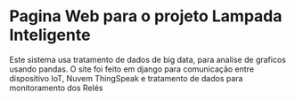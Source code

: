 # Pagina Web para o projeto Lampada Inteligente

Este sistema usa tratamento de dados de big data, para analise de graficos usando pandas.
O site foi feito em django para comunicação entre dispositivo IoT, Nuvem ThingSpeak e tratamento de dados para monitoramento dos Relés
